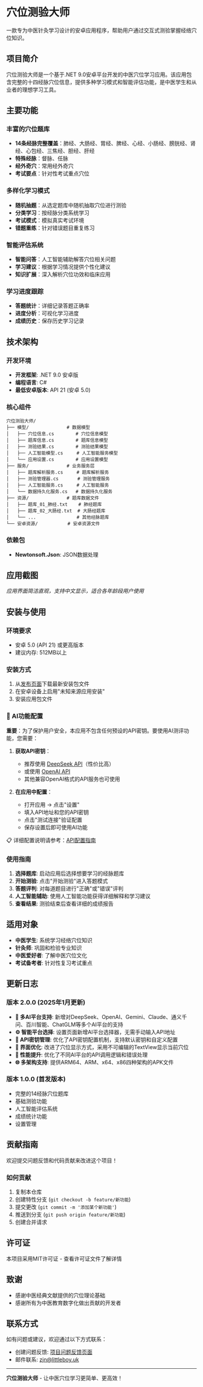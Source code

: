 # 穴位测验大师

一款专为中医针灸学习设计的安卓应用程序，帮助用户通过交互式测验掌握经络穴位知识。

## 项目简介

穴位测验大师是一个基于.NET 9.0安卓平台开发的中医穴位学习应用。该应用包含完整的十四经脉穴位信息，提供多种学习模式和智能评估功能，是中医学生和从业者的理想学习工具。

## 主要功能

### 丰富的穴位题库
- **14条经脉完整覆盖**：肺经、大肠经、胃经、脾经、心经、小肠经、膀胱经、肾经、心包经、三焦经、胆经、肝经
- **特殊经脉**：督脉、任脉
- **经外奇穴**：常用经外奇穴
- **考试要点**：针对性考试重点穴位

### 多样化学习模式
- **随机抽题**：从选定题库中随机抽取穴位进行测验
- **分类学习**：按经脉分类系统学习
- **考试模式**：模拟真实考试环境
- **错题重练**：针对错误题目重复练习

### 智能评估系统
- **智能问答**：人工智能辅助解答穴位相关问题
- **学习建议**：根据学习情况提供个性化建议
- **知识扩展**：深入解析穴位功效和临床应用

### 学习进度跟踪
- **答题统计**：详细记录答题正确率
- **进度分析**：可视化学习进度
- **成绩历史**：保存历史学习记录

## 技术架构

### 开发环境
- **开发框架**: .NET 9.0 安卓版
- **编程语言**: C#
- **最低安卓版本**: API 21 (安卓 5.0)

### 核心组件
```
穴位测验大师/
├── 模型/              # 数据模型
│   ├── 穴位信息.cs        # 穴位信息模型
│   ├── 题库信息.cs        # 题库信息模型
│   ├── 测验结果.cs        # 测验结果模型
│   ├── 人工智能模型.cs     # 人工智能服务模型
│   └── 应用设置.cs        # 应用设置模型
├── 服务/              # 业务服务层
│   ├── 题库解析服务.cs     # 题库解析服务
│   ├── 测验管理器.cs       # 测验管理服务
│   ├── 人工智能服务.cs     # 人工智能服务
│   └── 数据持久化服务.cs   # 数据持久化服务
├── 资源/              # 题库数据文件
│   ├── 题库_01_肺经.txt    # 肺经题库
│   ├── 题库_02_大肠经.txt  # 大肠经题库
│   └── ...               # 其他经脉题库
└── 安卓资源/           # 安卓资源文件
```

### 依赖包
- **Newtonsoft.Json**: JSON数据处理

## 应用截图

*应用界面简洁直观，支持中文显示，适合各年龄段用户使用*

## 安装与使用

### 环境要求
- 安卓 5.0 (API 21) 或更高版本
- 建议内存: 512MB以上

### 安装方式
1. 从[发布页面](https://github.com/zjn046/AcupointQuizMaster/releases)下载最新安装包文件
2. 在安卓设备上启用"未知来源应用安装"
3. 安装应用包文件

### 🔐 AI功能配置
**重要**：为了保护用户安全，本应用不包含任何预设的API密钥。要使用AI测评功能，您需要：

1. **获取API密钥**：
   - 推荐使用 [DeepSeek API](https://platform.deepseek.com)（性价比高）
   - 或使用 [OpenAI API](https://platform.openai.com)
   - 其他兼容OpenAI格式的API服务也可使用

2. **在应用中配置**：
   - 打开应用 → 点击"设置"
   - 填入API地址和您的API密钥
   - 点击"测试连接"验证配置
   - 保存设置后即可使用AI功能

📋 详细配置说明请参考：[API配置指南](./API_CONFIG_README.md)

### 使用指南
1. **选择题库**: 启动应用后选择想要学习的经脉题库
2. **开始测验**: 点击"开始测验"进入答题模式
3. **答题评判**: 对每道题目进行"正确"或"错误"评判
4. **人工智能辅助**: 使用人工智能功能获得详细解释和学习建议
5. **查看结果**: 测验结束后查看详细的成绩报告

## 适用对象

- **中医学生**: 系统学习经络穴位知识
- **针灸师**: 巩固和检验专业知识
- **中医爱好者**: 了解中医穴位文化
- **考试备考者**: 针对性复习考试重点

## 更新日志

### 版本 2.0.0 (2025年1月更新)
- **🎯 多AI平台支持**: 新增对DeepSeek、OpenAI、Gemini、Claude、通义千问、百川智能、ChatGLM等多个AI平台的支持
- **⚙️ 智能平台选择**: 设置页面新增AI平台选择器，无需手动输入API地址
- **🔐 API密钥管理**: 优化了API密钥配置机制，支持默认密钥和自定义配置
- **📱 界面优化**: 改进了穴位显示方式，采用不可编辑的TextView显示当前穴位
- **🚀 性能提升**: 优化了不同AI平台的API调用逻辑和错误处理
- **🌐 多架构支持**: 提供ARM64、ARM、x64、x86四种架构的APK文件

### 版本 1.0.0 (首发版本)
- 完整的14经脉穴位题库
- 基础测验功能
- 人工智能评估系统
- 成绩统计功能
- 设置管理

## 贡献指南

欢迎提交问题反馈和代码贡献来改进这个项目！

### 如何贡献
1. 复制本仓库
2. 创建特性分支 (`git checkout -b feature/新功能`)
3. 提交更改 (`git commit -m '添加某个新功能'`)
4. 推送到分支 (`git push origin feature/新功能`)
5. 创建合并请求

## 许可证

本项目采用MIT许可证 - 查看许可证文件了解详情

## 致谢

- 感谢中医经典文献提供的穴位理论基础
- 感谢所有为中医教育数字化做出贡献的开发者

## 联系方式

如有问题或建议，欢迎通过以下方式联系：

- 创建问题反馈: [项目问题反馈页面](https://github.com/zjn046/AcupointQuizMaster/issues)
- 邮件联系: zjn@littleboy.uk

---

**穴位测验大师** - 让中医穴位学习更简单、更高效！